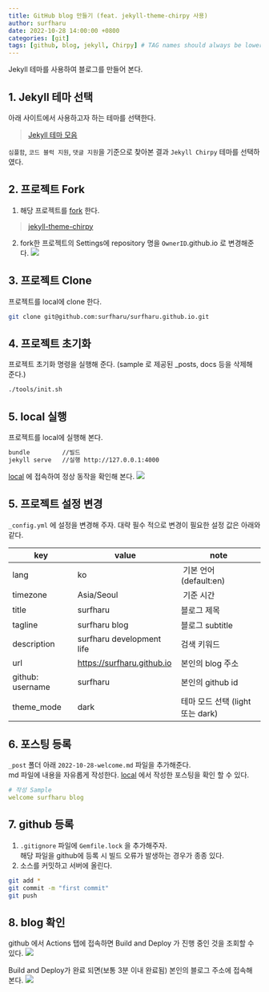 ```yaml
---
title: GitHub blog 만들기 (feat. jekyll-theme-chirpy 사용)
author: surfharu
date: 2022-10-28 14:00:00 +0800
categories: [git]
tags: [github, blog, jekyll, Chirpy] # TAG names should always be lowercase
---
```


Jekyll 테마를 사용하여 블로그를 만들어 본다.

## 1. Jekyll 테마 선택
아래 사이트에서 사용하고자 하는 테마를 선택한다.
> [Jekyll 테마 모음](http://jekyllthemes.org/)

`심플함`, `코드 블럭 지원`, `댓글 지원`을 기준으로 찾아본 결과 `Jekyll Chirpy` 테마를 선택하였다.

## 2. 프로젝트 Fork
1. 해당 프로젝트를 [fork](https://github.com/cotes2020/jekyll-theme-chirpy/fork) 한다.
> [jekyll-theme-chirpy](https://github.com/cotes2020/jekyll-theme-chirpy)

2. fork한 프로젝트의 Settings에 repository 명을 `OwnerID`.github.io 로 변경해준다.
![](/assets/images/github-3-1.png)

## 3. 프로젝트 Clone
프로젝트를 local에 clone 한다.
```bash
git clone git@github.com:surfharu/surfharu.github.io.git
```

## 4. 프로젝트 초기화
프로젝트 초기화 명령을 실행해 준다. (sample 로 제공된 _posts, docs 등을 삭제해 준다.)
```bash
./tools/init.sh
```

## 5. local 실행
프로젝트를 local에 실행해 본다.
```bash
bundle         //빌드 
jekyll serve   //실행 http://127.0.0.1:4000
```
[local](http://127.0.0.1:4000) 에 접속하여 정상 동작을 확인해 본다.
![](/assets/images/github-3-2.png)

## 5. 프로젝트 설정 변경
`_config.yml` 에 설정을 변경해 주자. 대략 필수 적으로 변경이 필요한 설정 값은 아래와 같다.

| **key** | **value** | **note** |
| --- | --- | --- |
| lang | ko |  기본 언어 (default:en) |
| timezone | Asia/Seoul	|  기준 시간 |
| title | surfharu | 블로그 제목 |
| tagline | surfharu blog	| 블로그 subtitle |
| description | surfharu development life	| 검색 키워드 |
| url | https://surfharu.github.io | 본인의 blog 주소 |
| github: username | surfharu | 본인의 github id |
| theme_mode | dark | 테마 모드 선택 (light 또는 dark) |

## 6. 포스팅 등록
`_post` 폴더 아래 `2022-10-28-welcome.md` 파일을 추가해준다.  
md 파일에 내용을 자유롭게 작성한다. [local](http://127.0.0.1:4000) 에서 작성한 포스팅을 확인 할 수 있다.
```yaml
# 작성 Sample
welcome surfharu blog
```

## 7. github 등록
1. `.gitignore` 파일에 `Gemfile.lock` 을 추가해주자.   
해당 파일을 github에 등록 시 빌드 오류가 발생하는 경우가 종종 있다.
2. 소스를 커밋하고 서버에 올린다.
 ```bash
git add *
git commit -m "first commit"
git push
```

## 8. blog 확인
github 에서 Actions 탭에 접속하면 Build and Deploy 가 진행 중인 것을 조회할 수 있다. 
![](/assets/images/github-3-3.png)

Build and Deploy가 완료 되면(보통 3분 이내 완료됨) 본인의 블로그 주소에 접속해 본다.
 ![](/assets/images/github-3-4.png)